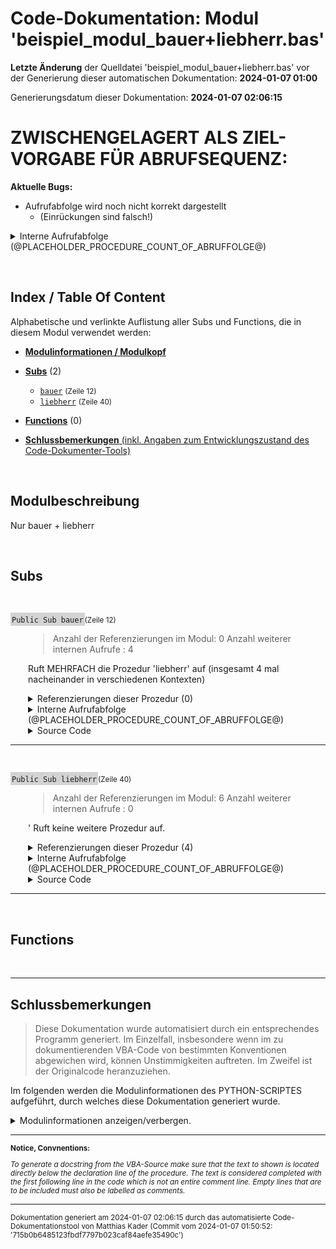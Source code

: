﻿# Code-Dokumentation: Modul 'beispiel_modul_bauer+liebherr.bas'



**Letzte Änderung** der Quelldatei 'beispiel_modul_bauer+liebherr.bas' vor der Generierung dieser automatischen Dokumentation: **2024-01-07 01:00**


Generierungsdatum dieser Dokumentation: **2024-01-07 02:06:15**









<!-- TODO: nur temporrary!  -->
# ZWISCHENGELAGERT ALS ZIEL-VORGABE FÜR ABRUFSEQUENZ:


**Aktuelle Bugs:**

- Aufrufabfolge wird noch nicht korrekt dargestellt 
    - (Einrückungen sind falsch!)






<details>
    <summary>      Interne Aufrufabfolge (@PLACEHOLDER_PROCEDURE_COUNT_OF_ABRUFFOLGE@)</summary>

---





@PLACEHOLDER_PROCEDURE_ABRUFFOLGE_INTRODUCTION@





@PLACEHOLDER_PROCEDURE_ABRUFFOLGE_ENTRY@








<!-- TODO: Platzhalter platz -->
<br>
<br>
<br>
<br>
<br>
STATIC  - EXEMPLARISCHES ZIEL- OUTPUT für MAIN:

<!-- TODO: Links einfügen! gleiches prinzip wie bei  references!-->




* ```hauptfunc1```
  * ```unterfunktionA```
    * ```wiederholungsfunktion```
  * ```unterfunktionB```
* ```hauptfunc2```
* ```hauptfunc3```
* ```wiederholungsfunktion```
  * ```wiederholungsfunktion```




</details>


﻿


<!-- --------------------------------------------------------------- -->
<!-- Index / TOC -->
<!-- --------------------------------------------------------------- -->

## Index / Table Of Content

Alphabetische und verlinkte Auflistung aller Subs und Functions, die in diesem Modul verwendet werden:

* [**Modulinformationen / Modulkopf**](#sec_modulinfos)
  

  
  <!-- ---------- SUBS: --------------- -->

* [**Subs**](#sec_subs) (2)
  
  * [```bauer```](#bauer) <small>(Zeile 12)</small>
  * [```liebherr```](#liebherr) <small>(Zeile 40)</small>
  




  <!-- ---------- FUNCTIONS: --------------- -->


* [**Functions**](#sec_functions) (0)
  
  
  




  <!-- ---------- TAIL: --------------- -->


* [**Schlussbemerkungen** (inkl. Angaben zum Entwicklungszustand des Code-Dokumenter-Tools)](#sec_tail)




﻿


<a name="sec_modulinfos"></a>

## Modulbeschreibung

  
 Nur bauer + liebherr

﻿
<!-- -------------------------------------------------- -->
<!-- SECTION-START : SUBS -->
<!-- -------------------------------------------------- -->

<a name="sec_subs"></a>

## Subs


﻿





<!-- --------------------------------------------------------------- -->
<!-- NEUE PROZEDUR-DOKUMENTATION -->
<!-- NEUE PROZEDUR-DOKUMENTATION -->
<!-- NEUE PROZEDUR-DOKUMENTATION -->
<!-- --------------------------------------------------------------- -->




<a name="bauer"></a>
<span style="background-color: lightgrey; padding: 2px;">```Public Sub bauer```</span><small>(Zeile 12)</small>

<div style="padding-left:2em;">

>  Anzahl der Referenzierungen im Modul: 0
 Anzahl weiterer internen Aufrufe : 4

 Ruft MEHRFACH die Prozedur 'liebherr' auf (insgesamt 4 mal nacheinander in verschiedenen Kontexten)





<details>

<summary> Referenzierungen dieser Prozedur (0)</summary>

<div style="padding-left:1em;">



Kein Aufruf gefunden.







</details

</div>











<!-- TODO: ABRUFABFOLGE (DEV) -->

<details>
    <summary>      Interne Aufrufabfolge (@PLACEHOLDER_PROCEDURE_COUNT_OF_ABRUFFOLGE@)</summary>

---


@PLACEHOLDER_PROCEDURE_ABRUFFOLGE_INTRODUCTION@


<!-- <div style="padding-left:1em;"> -->








- ```liebherr``` <small> : [Zeile 22] : ```    call liebherr``` </small>
! Abschlusstext beim else @ line : 1299


- ```liebherr``` <small> : [Zeile 23] : ```    call liebherr ' Aufruf``` </small>
! Abschlusstext beim else @ line : 1299(nichts weiter... Hier KEINE indentions! @ line :1125)


- ```liebherr``` <small> : [Zeile 25] : ```    call liebherr("ERROR") ' Aufruf waere zwar ungültig, aber Prozedur könnte ja anders aussehen!``` </small>
! Abschlusstext beim else @ line : 1299(nichts weiter... Hier KEINE indentions! @ line :1125)


- ```liebherr``` <small> : [Zeile 28] : ```    var = liebherr("gvkil")``` </small>
! Abschlusstext beim else @ line : 1299(nichts weiter... Hier KEINE indentions! @ line :1125)
 --- Abschluss dieser Doc / keine weiteren Aufrufe @ line :1242






<!-- </div> -->








</details>







<details>
    <summary>      Source Code</summary>

---

```
Public Sub bauer()
' Anzahl der Referenzierungen im Modul: 0
' Anzahl weiterer internen Aufrufe : 4
'
''' Ruft MEHRFACH die Prozedur 'liebherr' auf (insgesamt 4 mal nacheinander in verschiedenen Kontexten)
'

    MsgBox("Dies ist ein explizit als public gekennzeichnetes Sub.")

    ' Aufruf:
    call liebherr
    call liebherr ' Aufruf
    
    call liebherr("ERROR") ' Aufruf waere zwar ungültig, aber Prozedur könnte ja anders aussehen!

    ' Wiederum unügltig:
    var = liebherr("gvkil")





End Sub

```

</details>


</div>


---


<!-- --------------------------------------------------------------- -->


























﻿





<!-- --------------------------------------------------------------- -->
<!-- NEUE PROZEDUR-DOKUMENTATION -->
<!-- NEUE PROZEDUR-DOKUMENTATION -->
<!-- NEUE PROZEDUR-DOKUMENTATION -->
<!-- --------------------------------------------------------------- -->




<a name="liebherr"></a>
<span style="background-color: lightgrey; padding: 2px;">```Public Sub liebherr```</span><small>(Zeile 40)</small>

<div style="padding-left:2em;">

>  Anzahl der Referenzierungen im Modul: 6
 Anzahl weiterer internen Aufrufe : 0

 ' Ruft keine weitere Prozedur auf.




<details>

<summary> Referenzierungen dieser Prozedur (4)</summary>

<div style="padding-left:1em;">



Die Prozedur wird in den folgenden, uebergeordneten Prozeduren aufgerufen:



* [```bauer```](#bauer) : <small>  Zeile 22 : ```    call liebherr``` </small>
* [```bauer```](#bauer) : <small>  Zeile 23 : ```    call liebherr ' Aufruf``` </small>
* [```bauer```](#bauer) : <small>  Zeile 25 : ```    call liebherr("ERROR") ' Aufruf waere zwar ungültig, aber Prozedur könnte ja anders aussehen!``` </small>
* [```bauer```](#bauer) : <small>  Zeile 28 : ```    var = liebherr("gvkil")``` </small>




</details

</div>











<!-- TODO: ABRUFABFOLGE (DEV) -->

<details>
    <summary>      Interne Aufrufabfolge (@PLACEHOLDER_PROCEDURE_COUNT_OF_ABRUFFOLGE@)</summary>

---


@PLACEHOLDER_PROCEDURE_ABRUFFOLGE_INTRODUCTION@


<!-- <div style="padding-left:1em;"> -->





! Abschlusstext beim else @ line : 1299






<!-- </div> -->








</details>







<details>
    <summary>      Source Code</summary>

---

```
   Sub liebherr()
   ' Anzahl der Referenzierungen im Modul: 6
    ' Anzahl weiterer internen Aufrufe : 0
    '
    ''' ' Ruft keine weitere Prozedur auf.


    MsgBox("Dies ist ein implizit als public gekennzeichnetes Sub.")


End Sub

```

</details>


</div>


---


<!-- --------------------------------------------------------------- -->


























﻿
<!-- -------------------------------------------------- -->
<!-- SECTION-START : FUNCTIONS -->
<!-- -------------------------------------------------- -->

<a name="sec_functions"></a>

## Functions


﻿




---

<a name="sec_tail"></a>

## Schlussbemerkungen



<!-- 
**Notice:**

*To generate a docstring from the VBA-Source, make sure that the text to shown is located directly below the declaration line of the procedure. The text is considered completed with the first following line in the code which is not an entire comment line.  Empty lines that are to be included must also be labelled as comments.*



 **TODO:** Erstellt am (Datum) durch das  automatisierte Code-Dokumentationstool von .... in der Version ....







---



**ODER:** -->

> Diese Dokumentation wurde automatisiert durch ein entsprechendes Programm generiert. Im Einzelfall, insbesondere wenn im zu dokumentierenden VBA-Code von  bestimmten Konventionen abgewichen wird, können Unstimmigkeiten auftreten. Im Zweifel ist der Originalcode heranzuziehen.


Im folgenden werden die Modulinformationen des PYTHON-SCRIPTES aufgeführt, durch welches diese Dokumentation generiert wurde.

<details>

<summary> Modulinformationen anzeigen/verbergen.
</summary>

  <br>Created on: Fri, 2023-12-29 (00:45:39)<br><br><br>@author: Matthias Kader<br><br><br>Für Ziel und Ablauf des Scriptes siehe MArkdown im Verzeichnis ../Tests/Programmablauf.html<br><br><br><br><br>### Fertig implementiert:<br><br>• Implementierung Inhaltsverzeichnis / Index<br><br>• Gesamtlayout inkl. Titel, Zwischenüberschriften für einzelne Sections<br><br>• Einbindung vom Programmkopf-Docstring<br><br>• Implementierung von References-Durchsuchungen<br><br>• Implementierung eines Exportes zu HTML<br><br><br><br>• Einbindung organisatorischer Daten bzgl. des zu dokumentierenden Codes und des verwendeten Skripts zum Dokumentieren<br><br>• Implementierung der Calling Sequence: Für jede Prozedur: Aufzählung der Aufrufe anderer, in dieser Dokumentation behandelten Prozeduren.<br>Bislang wird eine einfache Auflistung gegeben. Perspektivisch wäre eine rekursiver Ansatz denkbar, sodass je Aufruf wieder alle Aufrufe innerhabl dieser Prozedur gelistet werden können usw...<br><br><br><br>### TODO: Größere TODOS:<br><br><br>• Call Sequenz / Calling Sequence:<br><br>Schön (Ausblick) wäre auch ein weiterer Unterpunkt pro Prozedur, in der die Aufrufabfolge hervorgeht.<br>Idee ist etwas wie die Aufrufebenen-Auflistung beim Noten-Converter-Programm, d.h. ausgehend von einer Prozedur soll eine Liste stehen der Aufrufe von weiteren Prozeduren die aufgerufen werden (und die in diesem Dokument auch dokumentiert werden... also keine Builtins o.ä.). Im Idealfall kann jeder Punkt dieser Liste wiederum erweitert/expanded werden, darin ist dann wiederum die Liste von DIESER AUFGERUFENEN Funktion drin usw... Rekursiv. Jede Methode, die einmal so dokumentiert wurde kann weiter verwendet werden per Direktzugriff....<br><br><br><br>### AUSBLICK für später und in schön:<br><br>• Index an der Seite wie eine NavBar zum einzelnd scrollen<br><br><br><br># TODO / CURRENT DEV:<br>    Aufrufebenen im 'main' untersuchen, inkl. Rekursive Auflistung aller Calls.<br><br>

</details>

---

<small>

**Notice, Convnentions:**

*To generate a docstring from the VBA-Source make sure that the text to shown is located directly below the declaration line of the procedure. The text is considered completed with the first following line in the code which is not an entire comment line.  Empty lines that are to be included must also be labelled as comments.*

</small> 

---

<small>Dokumentation generiert am 2024-01-07 02:06:15 durch das  automatisierte Code-Dokumentationstool von Matthias Kader (Commit vom 2024-01-07 01:50:52: '715b0b6485123fbdf7797b023caf84aefe35490c')</small> 
